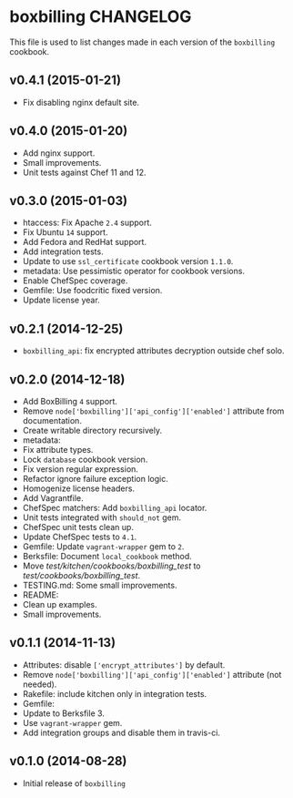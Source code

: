 boxbilling CHANGELOG
====================

This file is used to list changes made in each version of the `boxbilling` cookbook.

## v0.4.1 (2015-01-21)

* Fix disabling nginx default site.

## v0.4.0 (2015-01-20)

* Add nginx support.
* Small improvements.
* Unit tests against Chef 11 and 12.

## v0.3.0 (2015-01-03)

* htaccess: Fix Apache `2.4` support.
* Fix Ubuntu `14` support.
* Add Fedora and RedHat support.
* Add integration tests.
* Update to use `ssl_certificate` cookbook version `1.1.0`.
* metadata: Use pessimistic operator for cookbook versions.
* Enable ChefSpec coverage.
* Gemfile: Use foodcritic fixed version.
* Update license year.

## v0.2.1 (2014-12-25)

* `boxbilling_api`: fix encrypted attributes decryption outside chef solo.

## v0.2.0 (2014-12-18)

* Add BoxBilling `4` support.
* Remove `node['boxbilling']['api_config']['enabled']` attribute from documentation.
* Create writable directory recursively.
* metadata:
 * Fix attribute types.
 * Lock `database` cookbook version.
* Fix version regular expression.
* Refactor ignore failure exception logic.
* Homogenize license headers.
* Add Vagrantfile.
* ChefSpec matchers: Add `boxbilling_api` locator.
* Unit tests integrated with `should_not` gem.
* ChefSpec unit tests clean up.
* Update ChefSpec tests to `4.1`.
* Gemfile: Update `vagrant-wrapper` gem to `2`.
* Berksfile: Document `local_cookbook` method.
* Move *test/kitchen/cookbooks/boxbilling_test* to *test/cookbooks/boxbilling_test*.
* TESTING.md: Some small improvements.
* README:
 * Clean up examples.
 * Small improvements.

## v0.1.1 (2014-11-13)

* Attributes: disable `['encrypt_attributes']` by default.
* Remove `node['boxbilling']['api_config']['enabled']` attribute (not needed).
* Rakefile: include kitchen only in integration tests.
* Gemfile:
 * Update to Berksfile 3.
 * Use `vagrant-wrapper` gem.
 * Add integration groups and disable them in travis-ci.

## v0.1.0 (2014-08-28)

* Initial release of `boxbilling`
